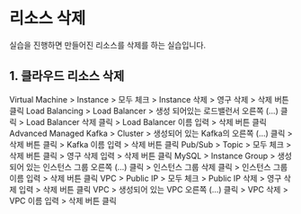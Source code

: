 # 리소스 삭제

실습을 진행하면 만들어진 리소스를 삭제를 하는 실습입니다.

## 1. 클라우드 리소스 삭제

Virtual Machine > Instance > 모두 체크 > Instance 삭제 > 영구 삭제 > 삭제 버튼 클릭
Load Balancing > Load Balancer > 생성 되어있는 로드밸런서 오른쪽 (...) 클릭 > Load Balancer 삭제 클릭 > Load Balancer 이름 입력 > 삭제 버튼 클릭
Advanced Managed Kafka > Cluster > 생성되어 있는 Kafka의 오른쪽 (...) 클릭 > 삭제 버튼 클릭 > Kafka 이름 입력 > 삭제 버튼 클릭
Pub/Sub > Topic > 모두 체크 > 삭제 버튼 클릭 > 영구 삭제 입력 > 삭제 버튼 클릭
MySQL > Instance Group > 생성되어 있는 인스턴스 그룹 오른쪽 (...) 클릭 > 인스턴스 그룹 삭제 클릭 > 인스턴스 그룹 이름 입력 > 삭제 버튼 클릭
VPC > Public IP > 모두 체크 > Public IP 삭제 > 영구 삭제 입력 > 삭제 버튼 클릭
VPC > 생성되어 있는 VPC 오른쪽 (...) 클릭 > VPC 삭제 > VPC 이름 입력 > 삭제 버튼 클릭
